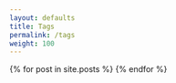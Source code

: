 ```yaml
---
layout: defaults
title: Tags
permalink: /tags
weight: 100
---
```


<!-- 
This tag search solution is somewhat hacky. There are other ways to do this including setting up some additional Ruby code within the Jekyll version that you are running. Eventually, I may switch this to using a different search method.
-->

<section>
{% for post in site.posts %}
  <article style='display:none;' class='single_post'>
    <h2 class='single_title'>{{ post.title }}</h2>
    <div style='display: none;' class='single_tags'>{% for tag in post.tags %}{{ tag }}-{% endfor %}</div>
    <div class='date'>{{ post.date | date: '%B %d, %Y' }}</div>
    <p class='single_content'>{{ post.excerpt | remove: '<p>' | remove: '</p>' }}</p>
  </article>
{% endfor %}

  <article style='display:none;' id='nothing_found'>
    <h2>No Post</h2>
    <p>
      Unfortunately, we did not find any posts that match the tag that you specified. 
      Please try a different tag. Thanks for visiting the site.
    </p>
  </article>
</section>

<script>
  var display_tags = function() {
    var added = false,
        all_posts = document.getElementsByClassName('single_post'),
        slug = document.location.href.split('/')[4];
        i = 0,
        len = all_posts.length;

    for (; i < len; i++) {
      var cur = all_posts[i];
          title = cur.getElementsByClassName('single_title')[0],
          tags = (cur.getElementsByClassName('single_tags')[0]).innerHTML.split('-'),
          content = cur.getElementsByClassName('single_content')[0],
          tag_len = (tags.length - 1),
          j = 0;
      for (var j = 0; j < tag_len; j++) {
        var cur_tag = tags[j];
        if (cur_tag === slug) {
          all_posts[i].style.display = 'block';
          added = true;
        }
      }
    }
    if (!added) { document.getElementById('nothing_found').style.display = 'block'; }
  }
  window.onload = function() {
    display_tags();
  }
</script>